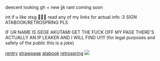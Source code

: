 deecent looking gh + new jjk rant coming soon

int if u like stsg 🐺💕🎀 read any of my links for actual info :3 SIGN ATABOOK/RETROSPRING PLS

IF UR NAME IS GEGE AKUTAMI GET THE FUCK OFF MY PAGE THERE'S ACTUALLY AN IP LEAKER AND  I WILL FIND U!!!! (for legal purposes and safety of the public this is a joke)

[rentry](https://rentry.co/satorussuguru) [strawpage](https://divinedogs.straw.page) [atabook](https://blackbetta.atabook.org) [retrospring](https://retrospring.net/@suguscrush)
![](https://files.catbox.moe/yysjrw.PNG)
